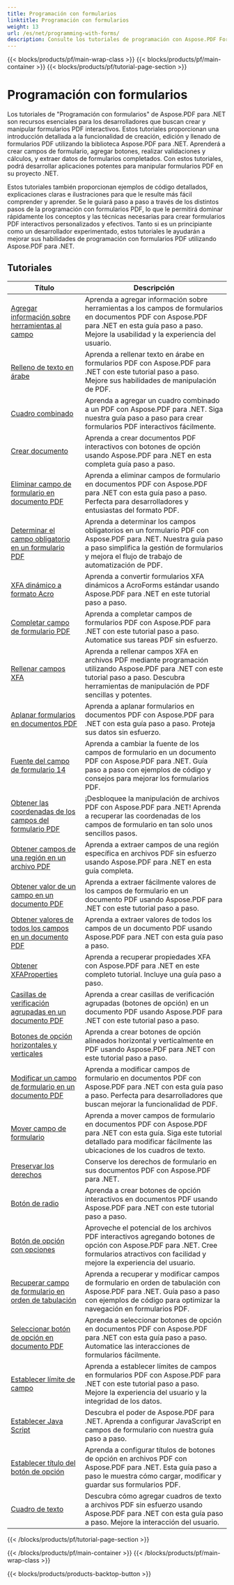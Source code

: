 ```yaml
---
title: Programación con formularios
linktitle: Programación con formularios
weight: 13
url: /es/net/programming-with-forms/
description: Consulte los tutoriales de programación con Aspose.PDF Forms para .NET para crear y administrar formularios interactivos en sus archivos PDF.
---
```


{{< blocks/products/pf/main-wrap-class >}}
{{< blocks/products/pf/main-container >}}
{{< blocks/products/pf/tutorial-page-section >}}

# Programación con formularios

Los tutoriales de "Programación con formularios" de Aspose.PDF para .NET son recursos esenciales para los desarrolladores que buscan crear y manipular formularios PDF interactivos. Estos tutoriales proporcionan una introducción detallada a la funcionalidad de creación, edición y llenado de formularios PDF utilizando la biblioteca Aspose.PDF para .NET. Aprenderá a crear campos de formulario, agregar botones, realizar validaciones y cálculos, y extraer datos de formularios completados. Con estos tutoriales, podrá desarrollar aplicaciones potentes para manipular formularios PDF en su proyecto .NET.

Estos tutoriales también proporcionan ejemplos de código detallados, explicaciones claras e ilustraciones para que le resulte más fácil comprender y aprender. Se le guiará paso a paso a través de los distintos pasos de la programación con formularios PDF, lo que le permitirá dominar rápidamente los conceptos y las técnicas necesarias para crear formularios PDF interactivos personalizados y efectivos. Tanto si es un principiante como un desarrollador experimentado, estos tutoriales le ayudarán a mejorar sus habilidades de programación con formularios PDF utilizando Aspose.PDF para .NET.

## Tutoriales
| Título | Descripción |
| --- | --- | 
| [Agregar información sobre herramientas al campo](./add-tooltip-to-field/) | Aprenda a agregar información sobre herramientas a los campos de formularios en documentos PDF con Aspose.PDF para .NET en esta guía paso a paso. Mejore la usabilidad y la experiencia del usuario. |  
| [Relleno de texto en árabe](./arabic-text-filling/) | Aprenda a rellenar texto en árabe en formularios PDF con Aspose.PDF para .NET con este tutorial paso a paso. Mejore sus habilidades de manipulación de PDF. |  
| [Cuadro combinado](./combo-box/) | Aprenda a agregar un cuadro combinado a un PDF con Aspose.PDF para .NET. Siga nuestra guía paso a paso para crear formularios PDF interactivos fácilmente. |  
| [Crear documento](./create-doc/) | Aprenda a crear documentos PDF interactivos con botones de opción usando Aspose.PDF para .NET en esta completa guía paso a paso. |  
| [Eliminar campo de formulario en documento PDF](./delete-form-field/) | Aprenda a eliminar campos de formulario en documentos PDF con Aspose.PDF para .NET con esta guía paso a paso. Perfecta para desarrolladores y entusiastas del formato PDF. |  
| [Determinar el campo obligatorio en un formulario PDF](./determine-required-field/) | Aprenda a determinar los campos obligatorios en un formulario PDF con Aspose.PDF para .NET. Nuestra guía paso a paso simplifica la gestión de formularios y mejora el flujo de trabajo de automatización de PDF. |  
| [XFA dinámico a formato Acro](./dynamic-xfa-to-acro-form/) | Aprenda a convertir formularios XFA dinámicos a AcroForms estándar usando Aspose.PDF para .NET en este tutorial paso a paso. |  
| [Completar campo de formulario PDF](./fill-form-field/) | Aprenda a completar campos de formularios PDF con Aspose.PDF para .NET con este tutorial paso a paso. Automatice sus tareas PDF sin esfuerzo. |  
| [Rellenar campos XFA](./fill-xfafields/) | Aprenda a rellenar campos XFA en archivos PDF mediante programación utilizando Aspose.PDF para .NET con este tutorial paso a paso. Descubra herramientas de manipulación de PDF sencillas y potentes. |  
| [Aplanar formularios en documentos PDF](./flatten-forms/) | Aprenda a aplanar formularios en documentos PDF con Aspose.PDF para .NET con esta guía paso a paso. Proteja sus datos sin esfuerzo. |  
| [Fuente del campo de formulario 14](./form-field-font-14/) | Aprenda a cambiar la fuente de los campos de formulario en un documento PDF con Aspose.PDF para .NET. Guía paso a paso con ejemplos de código y consejos para mejorar los formularios PDF. |  
| [Obtener las coordenadas de los campos del formulario PDF](./get-coordinates/) | ¡Desbloquee la manipulación de archivos PDF con Aspose.PDF para .NET! Aprenda a recuperar las coordenadas de los campos de formulario en tan solo unos sencillos pasos. |  
| [Obtener campos de una región en un archivo PDF](./get-fields-from-region/) | Aprenda a extraer campos de una región específica en archivos PDF sin esfuerzo usando Aspose.PDF para .NET en esta guía completa. |  
| [Obtener valor de un campo en un documento PDF](./get-value-from-field/) | Aprenda a extraer fácilmente valores de los campos de formulario en un documento PDF usando Aspose.PDF para .NET con este tutorial paso a paso. |  
| [Obtener valores de todos los campos en un documento PDF](./get-values-from-all-fields/) | Aprenda a extraer valores de todos los campos de un documento PDF usando Aspose.PDF para .NET con esta guía paso a paso. |  
| [Obtener XFAProperties](./get-xfaproperties/) | Aprenda a recuperar propiedades XFA con Aspose.PDF para .NET en este completo tutorial. Incluye una guía paso a paso. |  
| [Casillas de verificación agrupadas en un documento PDF](./grouped-check-boxes/) | Aprenda a crear casillas de verificación agrupadas (botones de opción) en un documento PDF usando Aspose.PDF para .NET con este tutorial paso a paso. |  
| [Botones de opción horizontales y verticales](./horizontally-and-vertically-radio-buttons/) | Aprenda a crear botones de opción alineados horizontal y verticalmente en PDF usando Aspose.PDF para .NET con este tutorial paso a paso. |  
| [Modificar un campo de formulario en un documento PDF](./modify-form-field/) | Aprenda a modificar campos de formulario en documentos PDF con Aspose.PDF para .NET con esta guía paso a paso. Perfecta para desarrolladores que buscan mejorar la funcionalidad de PDF. |  
| [Mover campo de formulario](./move-form-field/) | Aprenda a mover campos de formulario en documentos PDF con Aspose.PDF para .NET con esta guía. Siga este tutorial detallado para modificar fácilmente las ubicaciones de los cuadros de texto. |  
| [Preservar los derechos](./preserve-rights/) | Conserve los derechos de formulario en sus documentos PDF con Aspose.PDF para .NET. |  
| [Botón de radio](./radio-button/) | Aprenda a crear botones de opción interactivos en documentos PDF usando Aspose.PDF para .NET con este tutorial paso a paso. |  
| [Botón de opción con opciones](./radio-button-with-options/) | Aproveche el potencial de los archivos PDF interactivos agregando botones de opción con Aspose.PDF para .NET. Cree formularios atractivos con facilidad y mejore la experiencia del usuario. |  
| [Recuperar campo de formulario en orden de tabulación](./retrieve-form-field-in-tab-order/) | Aprenda a recuperar y modificar campos de formulario en orden de tabulación con Aspose.PDF para .NET. Guía paso a paso con ejemplos de código para optimizar la navegación en formularios PDF. |  
| [Seleccionar botón de opción en documento PDF](./select-radio-button/) | Aprenda a seleccionar botones de opción en documentos PDF con Aspose.PDF para .NET con esta guía paso a paso. Automatice las interacciones de formularios fácilmente. |  
| [Establecer límite de campo](./set-field-limit/) | Aprenda a establecer límites de campos en formularios PDF con Aspose.PDF para .NET con este tutorial paso a paso. Mejore la experiencia del usuario y la integridad de los datos. |  
| [Establecer Java Script](./set-java-script/) | Descubra el poder de Aspose.PDF para .NET. Aprenda a configurar JavaScript en campos de formulario con nuestra guía paso a paso. |  
| [Establecer título del botón de opción](./set-radio-button-caption/) | Aprenda a configurar títulos de botones de opción en archivos PDF con Aspose.PDF para .NET. Esta guía paso a paso le muestra cómo cargar, modificar y guardar sus formularios PDF. |  
| [Cuadro de texto](./text-box/) | Descubra cómo agregar cuadros de texto a archivos PDF sin esfuerzo usando Aspose.PDF para .NET con esta guía paso a paso. Mejore la interacción del usuario. |  
{{< /blocks/products/pf/tutorial-page-section >}}

{{< /blocks/products/pf/main-container >}}
{{< /blocks/products/pf/main-wrap-class >}}

{{< blocks/products/products-backtop-button >}}
